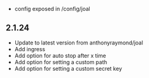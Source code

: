 - config exposed in /config/joal

## 2.1.24
- Update to latest version from anthonyraymond/joal
- Add ingress
- Add option for auto stop after x time
- Add option for setting a custom path
- Add option for setting a custom secret key
